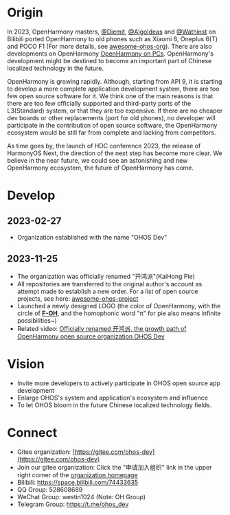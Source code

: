 # Origin

In 2023, OpenHarmony masters, [@Diemit](https://space.bilibili.com/1570309), [@AlgoIdeas](https://space.bilibili.com/36549646) and [@Wathinst](https://space.bilibili.com/384743347) on Bilibili ported OpenHarmony to old phones such as Xiaomi 6, Oneplus 6(T) and POCO F1 (For more details, see [awesome-ohos-org](https://gitee.com/ohos-dev/awesome-ohos-org)). There are also developments on OpenHarmony [OpenHarmony on PCs](https://mp.weixin.qq.com/s/486o6HZyvi0jqyivPnr6lQ). OpenHarmony's development might be destined to become an important part of Chinese localized technology in the future.

OpenHarmony is growing rapidly. Although, starting from API 9, it is starting to develop a more complete application development system, there are too few open source software for it. We think one of the main reasons is that there are too few officially supported and third-party ports of the L3(Standard) system, or that they are too expensive. If there are no cheaper dev boards or other replacements (port for old phones), no developer will participate in the contribution of open source software, the OpenHarmony ecosystem would be still far from complete and lacking from competitors.

As time goes by, the launch of HDC conference 2023, the release of HarmonyOS Next, the direction of the next step has become more clear. We believe in the near future, we could see an astonishing and new OpenHarmony ecosystem, the future of OpenHarmony has come.

# Develop

## 2023-02-27

- Organization established with the name "OHOS Dev"
 
## 2023-11-25

- The organization was officially renamed "开鸿派"(KaiHong Pie)
- All repositories are transferred to the original author's account as attempt made to establish a new order. For a list of open source projects, see here: [awesome-ohos-project](https://gitee.com/ohos-dev/awesome-ohos-project)
- Launched a newly designed LOGO (the color of OpenHarmony, with the circle of [**F-OH**](https://github.com/westinyang/f-oh), and the homophonic word "π" for pie also means infinite possibilities~)
- Related video: [Officially renamed 开鸿派, the growth path of OpenHarmony open source organization OHOS Dev](https://www.bilibili.com/video/BV1Ma4y1f7MD)

# Vision

- Invite more developers to actively participate in OHOS open source app development
- Enlarge OHOS's system and application's ecosystem and influence
- To let OHOS bloom in the future Chinese localized technology fields.

# Connect

- Gitee organization: [https://gitee.com/ohos-dev](https://gitee.com/ohos-dev)
- Join our gitee organization: Click the "申请加入组织" link in the upper right corner of the [organization homepage](https://gitee.com/ohos-dev)
- Bilibili: https://space.bilibili.com/74433635
- QQ Group: 528608689
- WeChat Group: westin1024 (Note: OH Group)
- Telegram Group: https://t.me/ohos_dev

